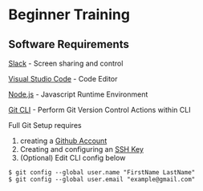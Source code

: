 # Beginner Training

## Software Requirements

[Slack](https://slack.com/get-started#/) - Screen sharing and control

[Visual Studio Code](https://code.visualstudio.com/) - Code Editor

[Node.js](https://nodejs.org/en/download/) - Javascript Runtime Environment

[Git CLI](https://git-scm.com/download/win) - Perform Git Version Control Actions within CLI

Full Git Setup requires
1. creating a [Github Account](https://github.com/)
2. Creating and configuring an [SSH Key](https://docs.github.com/en/github/authenticating-to-github/connecting-to-github-with-ssh)
3. (Optional) Edit CLI config below

```
$ git config --global user.name "FirstName LastName"
$ git config --global user.email "example@gmail.com"
```

